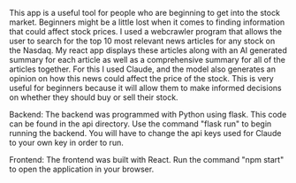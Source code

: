 This app is a useful tool for people who are beginning to get into the stock market. Beginners might be a little lost when it comes to finding information that could affect stock prices. 
I used a webcrawler program that allows the user to search for the top 10 most relevant news articles for any stock on the Nasdaq. My react app displays these articles along with an AI generated summary for each article as well as a comprehensive summary for all of the articles together. For this I used Claude, and the model also generates an opinion on how this news could affect the price of the stock. This is very useful for beginners because it will allow them to make informed decisions on whether they should buy or sell their stock.

Backend:
The backend was programmed with Python using flask. This code can be found in the api directory. Use the command "flask run" to begin running the backend. You will have to change the api keys used for Claude to your own key in order to run.

Frontend: 
The frontend was built with React. Run the command "npm start" to open the application in your browser.
